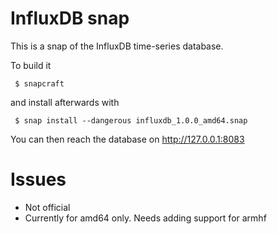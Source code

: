# InfluxDB snap

This is a snap of the InfluxDB time-series database.

To build it

```
 $ snapcraft
```

and install afterwards with

```
 $ snap install --dangerous influxdb_1.0.0_amd64.snap
```

You can then reach the database on http://127.0.0.1:8083

# Issues

 * Not official
 * Currently for amd64 only. Needs adding support for armhf
